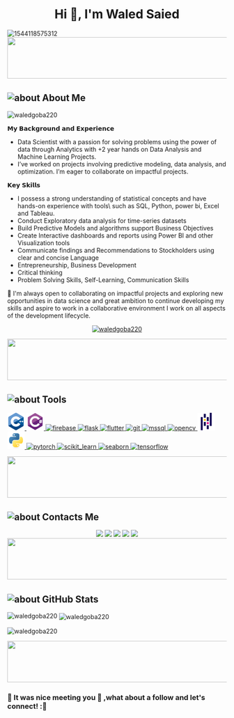 <h1 align="center">Hi 👋, I'm Waled Saied</h1>

![1544118575312](https://img.freepik.com/premium-photo/shark-business-concept-management-businessshark-generative-ai_155807-2328.jpg?w=1060)
 <img src="https://github.com/Govindv7555/Govindv7555/blob/main/49e76e0596857673c5c80c85b84394c1.gif" width=800px height=95px>
## <img width="45" alt="about" src="https://raw.github.com/elizarov/elizarov/master/about.png"> About Me
<p align="left"> <img src="https://komarev.com/ghpvc/?username=waledgoba220&label=Profile%20views&color=0e75b6&style=flat" alt="waledgoba220" /> </p>

𝗠𝘆 𝗕𝗮𝗰𝗸𝗴𝗿𝗼𝘂𝗻𝗱 𝗮𝗻𝗱 𝗘𝘅𝗽𝗲𝗿𝗶𝗲𝗻𝗰𝗲
 - Data Scientist with a passion for solving problems using the power of data through Analytics 
   with +2 year hands on Data Analysis and Machine Learning Projects.
 - I’ve worked on projects involving predictive modeling, data analysis, and optimization. I’m eager to 
   collaborate on impactful projects.

𝗞𝗲𝘆 𝗦𝗸𝗶𝗹𝗹𝘀 
- I possess a strong understanding of statistical concepts and have hands-on experience with tools\ 
  such as SQL, Python, power bi, Excel and Tableau. 
- Conduct Exploratory data analysis for time-series datasets
- Build Predictive Models and algorithms support Business Objectives
- Create Interactive dashboards and reports using Power BI and other Visualization tools
- Communicate findings and Recommendations to Stockholders using clear and concise Language
- Entrepreneurship, Business Development
- Critical thinking
- Problem Solving Skills, Self-Learning, Communication Skills

🎯  I'm always open to collaborating on impactful projects and exploring new opportunities in data 
     science and great ambition to continue developing my skills and aspire to work in a collaborative 
     environment I work on all aspects of the development lifecycle.

<p align="center"> <a href="https://github.com/ryo-ma/github-profile-trophy"><img src="https://github-profile-trophy.vercel.app/?username=waledgoba220" alt="waledgoba220" /></a> </p>
 <img src="https://github.com/Govindv7555/Govindv7555/blob/main/49e76e0596857673c5c80c85b84394c1.gif" width=800px height=95px>

 
 ## <img width="45" alt="about" src="https://raw.github.com/elizarov/elizarov/master/about.png"> Tools
<p align="left"> <a href="https://www.w3schools.com/cpp/" target="_blank" rel="noreferrer"> <img src="https://raw.githubusercontent.com/devicons/devicon/master/icons/cplusplus/cplusplus-original.svg" alt="cplusplus" width="40" height="40"/> </a> <a href="https://www.w3schools.com/cs/" target="_blank" rel="noreferrer"> <img src="https://raw.githubusercontent.com/devicons/devicon/master/icons/csharp/csharp-original.svg" alt="csharp" width="40" height="40"/> </a> <a href="https://firebase.google.com/" target="_blank" rel="noreferrer"> <img src="https://www.vectorlogo.zone/logos/firebase/firebase-icon.svg" alt="firebase" width="40" height="40"/> </a> <a href="https://flask.palletsprojects.com/" target="_blank" rel="noreferrer"> <img src="https://www.vectorlogo.zone/logos/pocoo_flask/pocoo_flask-icon.svg" alt="flask" width="40" height="40"/> </a> <a href="https://flutter.dev" target="_blank" rel="noreferrer"> <img src="https://www.vectorlogo.zone/logos/flutterio/flutterio-icon.svg" alt="flutter" width="40" height="40"/> </a> <a href="https://git-scm.com/" target="_blank" rel="noreferrer"> <img src="https://www.vectorlogo.zone/logos/git-scm/git-scm-icon.svg" alt="git" width="40" height="40"/> </a> <a href="https://www.microsoft.com/en-us/sql-server" target="_blank" rel="noreferrer"> <img src="https://www.svgrepo.com/show/303229/microsoft-sql-server-logo.svg" alt="mssql" width="40" height="40"/> </a> <a href="https://opencv.org/" target="_blank" rel="noreferrer"> <img src="https://www.vectorlogo.zone/logos/opencv/opencv-icon.svg" alt="opencv" width="40" height="40"/> </a> <a href="https://pandas.pydata.org/" target="_blank" rel="noreferrer"> <img src="https://raw.githubusercontent.com/devicons/devicon/2ae2a900d2f041da66e950e4d48052658d850630/icons/pandas/pandas-original.svg" alt="pandas" width="40" height="40"/> </a> <a href="https://www.python.org" target="_blank" rel="noreferrer"> <img src="https://raw.githubusercontent.com/devicons/devicon/master/icons/python/python-original.svg" alt="python" width="40" height="40"/> </a> <a href="https://pytorch.org/" target="_blank" rel="noreferrer"> <img src="https://www.vectorlogo.zone/logos/pytorch/pytorch-icon.svg" alt="pytorch" width="40" height="40"/> </a> <a href="https://scikit-learn.org/" target="_blank" rel="noreferrer"> <img src="https://upload.wikimedia.org/wikipedia/commons/0/05/Scikit_learn_logo_small.svg" alt="scikit_learn" width="40" height="40"/> </a> <a href="https://seaborn.pydata.org/" target="_blank" rel="noreferrer"> <img src="https://seaborn.pydata.org/_images/logo-mark-lightbg.svg" alt="seaborn" width="40" height="40"/> </a> <a href="https://www.tensorflow.org" target="_blank" rel="noreferrer"> <img src="https://www.vectorlogo.zone/logos/tensorflow/tensorflow-icon.svg" alt="tensorflow" width="40" height="40"/> </a> </p>
 <img src="https://github.com/Govindv7555/Govindv7555/blob/main/49e76e0596857673c5c80c85b84394c1.gif" width=800px height=95px>
 
 
 ## <img width="45" alt="about" src="https://raw.github.com/elizarov/elizarov/master/about.png"> Contacts Me
<div align="center">
<a href="https://twitter.com/Waled_Willy"><img  src="https://img.shields.io/badge/Twitter-1DA1F2?style=for-the-badge&logo=twitter&logoColor=white"></a>
<a href="mailto: waledelsamra@gmail.com"><img  src="https://img.shields.io/badge/Gmail-D14836?style=for-the-badge&logo=gmail&logoColor=white"></a>
<a href="https://www.linkedin.com/in/waled-saied-870b68201/"><img  src="https://img.shields.io/badge/LinkedIn-0077B5?style=for-the-badge&logo=linkedin&logoColor=white"></a>
<a href="https://www.facebook.com/WaledElsamra"><img  src="https://img.shields.io/badge/Facebook-1877F2?style=for-the-badge&logo=facebook&logoColor=white"></a>
 <a href="https://www.youtube.com/channel/UCLDudB9gyVenpj83cWrN8TA"><img  src="https://img.shields.io/badge/Youtube-1DA1F2?style=for-the-badge&logo=youtube&logoColor=white"></a>
 </div>
 
 <img src="https://github.com/Govindv7555/Govindv7555/blob/main/49e76e0596857673c5c80c85b84394c1.gif" width=800px height=95px>
 
 
 
 
 
 
 ## <img width="45" alt="about" src="https://raw.github.com/elizarov/elizarov/master/about.png"> GitHub Stats
<p><img align="left" src="https://github-readme-stats.vercel.app/api/top-langs?username=waledgoba220&show_icons=true&locale=en&layout=compact" alt="waledgoba220" /></p>

<p>&nbsp;<img align="center" src="https://github-readme-stats.vercel.app/api?username=waledgoba220&show_icons=true&locale=en" alt="waledgoba220" /></p>

<p><img align="center" src="https://github-readme-streak-stats.herokuapp.com/?user=waledgoba220&" alt="waledgoba220" /></p>



 <img src="https://github.com/Govindv7555/Govindv7555/blob/main/49e76e0596857673c5c80c85b84394c1.gif" width=800px height=95px>

### 🔭 It was nice meeting you 🤝 ,what about a follow and let's connect! :💬


























































































































































































































































































































